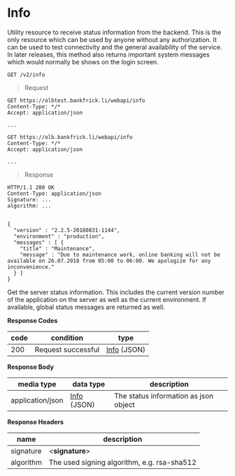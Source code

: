 # Info

Utility resource to receive status information from the backend. This is the only resource which can be used by anyone without any authorization. It can be used to test connectivity and the general availability of the service. In later releases, this method also returns important system messages which would normally be shows on the login screen.

`GET /v2/info`

> Request 

```shell--sandbox
GET https://olbtest.bankfrick.li/webapi/info
Content-Type: */*
Accept: application/json
       
...
```

```shell--production
GET https://olb.bankfrick.li/webapi/info
Content-Type: */*
Accept: application/json
       
...
```

> Response

```shell
HTTP/1.1 200 OK
Content-Type: application/json
Signature: ...
algorithm: ...

                
{
  "version" : "2.2.5-20180831-1144",
  "environment" : "production",
  "messages" : [ {
    "title" : "Maintenance",
    "message" : "Due to maintenance work, online banking will not be available on 26.07.2018 from 05:00 to 06:00. We apologize for any inconvenience."
  } ]
}
```
Get the server status information. This includes the current version number of the application on the server as well as the current environment. If available, global status messages are returned as well.

**Response Codes**

| code | condition | type |
| ---- | --------- | ---- |
| 200 | Request successful | [Info](#data-types-info) (JSON) |

**Response Body**

| media type | data type | description |
| ---------- | --------- | ----------- |
| application/json | [Info](#data-types-info) (JSON) | The status information as json object |

**Response Headers**

| name | description |
| ---- | ----------- |
| signature | \<**signature**\> |
| algorithm | The used signing algorithm, e.g. rsa-sha512 |